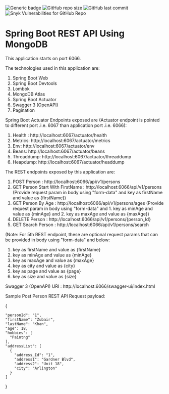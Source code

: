 ![Generic badge](https://img.shields.io/badge/completion-80%25-green)
![GitHub repo size](https://img.shields.io/github/repo-size/s14145/SpringBoot_RESTAPI_MongoDB)
![GitHub last commit](https://img.shields.io/github/last-commit/s14145/SpringBoot_RESTAPI_MongoDB)
![Snyk Vulnerabilities for GitHub Repo](https://img.shields.io/snyk/vulnerabilities/github/s14145/SpringBoot_RESTAPI_MongoDB)


# Spring Boot REST API Using MongoDB

This application starts on port 6066.

The technologies used in this application are:

1. Spring Boot Web
2. Spring Boot Devtools
3. Lombok
4. MongoDB Atlas
5. Spring Boot Actuator
6. Swagger 3 (OpenAPI)
7. Pagination

Spring Boot Actuator Endpoints exposed are (Actuator endpoint is pointed to different port .i.e. 6067 than application port .i.e. 6066):
1. Health : http://localhost:6067/actuator/health
2. Metrics: http://localhost:6067/actuator/metrics
3. Env: http://localhost:6067/actuator/env
4. Beans: http://localhost:6067/actuator/beans
5. Threaddump: http://localhost:6067/actuator/threaddump
6. Heapdump: http://localhost:6067/actuator/headdump

The REST endpoints exposed by this application are:
1. POST Person : http://localhost:6066/api/v1/persons
2. GET Person Start With FirstName : http://localhost:6066/api/v1/persons (Provide request param in body using "form-data" and key as firstName and value as {firstName})
3. GET Person By Age : http://localhost:6066/api/v1/persons/ages (Provide request param in body using "form-data" and 1. key as minAge and value as {minAge} and 2. key as maxAge and value as {maxAge})
4. DELETE Person : http://localhost:6066/api/v1/persons/{person_Id}
5. GET Search Person : http://localhost:6066/api/v1/persons/search 

(Note: For 5th REST endpoint, these are optional request params that can be provided in body using "form-data" and below:
1. key as firstName and value as {firstName}
2. key as minAge and value as {minAge}
3. key as maxAge and value as {maxAge}
4. key as city and value as {city}
5. key as page and value as {page}
6. key as size and value as {size}

Swagger 3 (OpenAPI) URI : http://localhost:6066/swagger-ui/index.html

Sample Post Person REST API Request payload:

{

    "personId": "1",
    "firstName": "Zubair",
    "lastName": "Khan",
    "age": 18,
    "hobbies": [
      "Paintng"
    ],
    "addressList": [
      {
        "address_Id": "1",
        "address1": "Gardner Blvd",
        "address2": "Unit 18",
        "city": "Arlington"
      }
    ]
}
